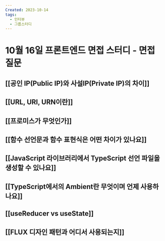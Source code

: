 ```yaml
---
Created: 2023-10-14
tags:
  - 인터뷰
  - 그룹스터디
---
```

# 10월 16일 프론트엔드 면접 스터디 - 면접 질문
## [[공인 IP(Public IP)와 사설IP(Private IP)의 차이]]

## [[URL, URI, URN이란]]
## [[프로미스가 무엇인가]]
## [[함수 선언문과 함수 표현식은 어떤 차이가 있나요]]
## [[JavaScript 라이브러리에서 TypeScript 선언 파일을 생성할 수 있나요]]
## [[TypeScript에서의 Ambient란 무엇이며 언제 사용하나요]]
## [[useReducer vs useState]]
## [[FLUX 디자인 패턴과 어디서 사용되는지]]